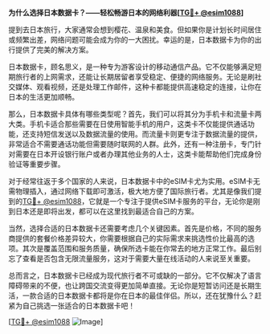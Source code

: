 **为什么选择日本数据卡？——轻松畅游日本的网络利器[[TG💪+ @esim1088](https://t.me/s/esim1088)]**

提到去日本旅行，大家通常会想到樱花、温泉和美食。但如果你是计划长时间居住或频繁出差，网络问题可能会成为你的一大困扰。幸运的是，日本数据卡为你的出行提供了完美的解决方案。

日本数据卡，顾名思义，是一种专为游客设计的移动通信产品。它不仅能够满足短期旅行者的上网需求，还能让长期居留者享受稳定、便捷的网络服务。无论是刷社交媒体、观看视频，还是处理工作邮件，这种卡都能提供高速稳定的连接，让你在日本的生活更加顺畅。

那么，日本数据卡具体有哪些类型呢？首先，我们可以将其分为手机卡和流量卡两大类。手机卡适合那些需要在日使用智能手机的用户，这类卡不仅能提供通话功能，还支持短信发送以及数据流量的使用。而流量卡则更专注于数据流量的提供，非常适合不需要通话功能但需要随时联网的人群。此外，还有一种注册卡，专门针对需要在日本开设银行账户或者办理其他业务的人士，这类卡能帮助他们完成身份验证等重要步骤。

对于经常往返于多个国家的人来说，日本数据卡中的eSIM卡尤为实用。eSIM卡无需物理插入，通过网络下载即可激活，极大地方便了国际旅行者。尤其是像我们提到的[TG💪+ @esim1088](https://t.me/s/esim1088)，它就是一个专注于提供eSIM卡服务的平台，无论你是刚到日本还是即将出发，都可以在这里找到最适合自己的方案。

当然，选择合适的日本数据卡还需要考虑几个关键因素。首先是价格，不同的服务商提供的套餐价格差异较大，你需要根据自己的实际需求来挑选性价比最高的选项。其次是覆盖范围和服务质量，确保所选卡能在你常去的地方正常工作。最后别忘了查看是否包含无限流量服务，这对于需要大量在线活动的人来说至关重要。

总而言之，日本数据卡已经成为现代旅行者不可或缺的一部分。它不仅解决了语言障碍带来的不便，也让跨国交流变得更加简单直接。无论你是短暂访问还是长期生活，一款合适的日本数据卡都将是你在日本的最佳伴侣。所以，还在犹豫什么？赶紧为自己挑选一张适合的日本数据卡吧！

[[TG💪+ @esim1088](https://t.me/s/esim1088) ![Image](https://i.postimg.cc/4NQfJmqS/Snipaste-2025-05-13-00-14-12.png)]